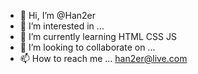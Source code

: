 - 👋 Hi, I’m @Han2er
- 👀 I’m interested in ...
- 🌱 I’m currently learning HTML CSS JS
- 💞️ I’m looking to collaborate on ...
- 📫 How to reach me ... han2er@live.com

<!---
Han2er/Han2er is a ✨ special ✨ repository because its `README.md` (this file) appears on your GitHub profile.
You can click the Preview link to take a look at your changes.
--->
